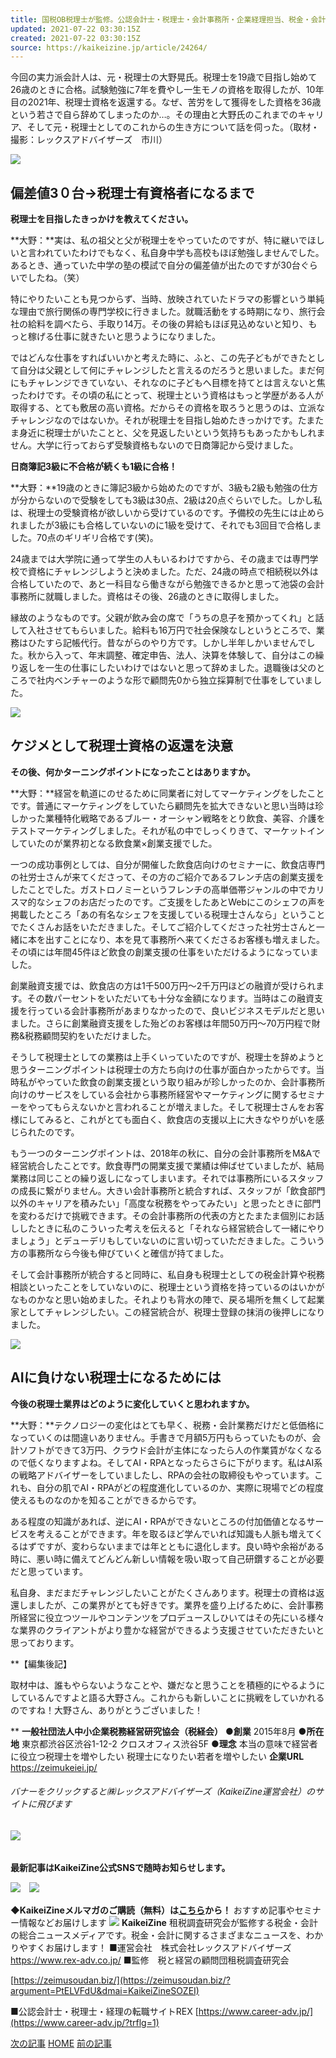 ```yaml
---
title: 国税OB税理士が監修。公認会計士・税理士・会計事務所・企業経理担当、税金・会計に関わる“会計人”がいま必要な情報をお届けします！
updated: 2021-07-22 03:30:15Z
created: 2021-07-22 03:30:15Z
source: https://kaikeizine.jp/article/24264/
---
```


今回の実力派会計人は、元・税理士の大野晃氏。税理士を19歳で目指し始めて26歳のときに合格。試験勉強に7年を費やし一生モノの資格を取得したが、10年目の2021年、税理士資格を返還する。なぜ、苦労をして獲得をした資格を36歳という若さで自ら辞めてしまったのか…。その理由と大野氏のこれまでのキャリア、そして元・税理士としてのこれからの生き方について話を伺った。（取材・撮影：レックスアドバイザーズ　市川）

![](https://kaikeizine.jp/assets/2021/07/5b5bf61b5ac9484ea78806c3d59041e1-650x433.jpg)

## 偏差値3０台→税理士有資格者になるまで

**税理士を目指したきっかけを教えてください。**

**大野：**実は、私の祖父と父が税理士をやっていたのですが、特に継いでほしいと言われていたわけでもなく、私自身中学も高校もほぼ勉強しませんでした。あるとき、通っていた中学の塾の模試で自分の偏差値が出たのですが30台ぐらいでしたね。（笑）

特にやりたいことも見つからず、当時、放映されていたドラマの影響という単純な理由で旅行関係の専門学校に行きました。就職活動をする時期になり、旅行会社の給料を調べたら、手取り14万。その後の昇給もほぼ見込めないと知り、もっと稼げる仕事に就きたいと思うようになりました。

ではどんな仕事をすればいいかと考えた時に、ふと、この先子どもができたとして自分は父親として何にチャレンジしたと言えるのだろうと思いました。まだ何にもチャレンジできていない、それなのに子どもへ目標を持てとは言えないと焦ったわけです。その頃の私にとって、税理士という資格はもっと学歴がある人が取得する、とても敷居の高い資格。だからその資格を取ろうと思うのは、立派なチャレンジなのではないか。それが税理士を目指し始めたきっかけです。たまたま身近に税理士がいたことと、父を見返したいという気持ちもあったかもしれません。大学に行っておらず受験資格もないので日商簿記から受けました。

**日商簿記3級に不合格が続くも1級に合格！**

**大野：**19歳のときに簿記3級から始めたのですが、3級も2級も勉強の仕方が分からないので受験をしても3級は30点、2級は20点ぐらいでした。しかし私は、税理士の受験資格が欲しいから受けているのです。予備校の先生には止められましたが3級にも合格していないのに1級を受けて、それでも3回目で合格しました。70点のギリギリ合格です(笑)。

24歳までは大学院に通って学生の人もいるわけですから、その歳までは専門学校で資格にチャレンジしようと決めました。ただ、24歳の時点で相続税以外は合格していたので、あと一科目なら働きながら勉強できるかと思って池袋の会計事務所に就職しました。資格はその後、26歳のときに取得しました。

縁故のようなものです。父親が飲み会の席で「うちの息子を預かってくれ」と話して入社させてもらいました。給料も16万円で社会保険なしというところで、業務はひたすら記帳代行。昔ながらのやり方です。しかし半年しかいませんでした。秋から入って、年末調整、確定申告、法人、決算を体験して、自分はこの繰り返しを一生の仕事にしたいわけではないと思って辞めました。退職後は父のところで社内ベンチャーのような形で顧問先0から独立採算制で仕事をしていました。

![](https://kaikeizine.jp/assets/2021/07/df1745680daa38880e76bf3b5de7bee7-650x433.jpg)

## ケジメとして税理士資格の返還を決意

**その後、何かターニングポイントになったことはありますか。**

**大野：**経営を軌道にのせるために同業者に対してマーケティングをしたことです。普通にマーケティングをしていたら顧問先を拡大できないと思い当時は珍しかった業種特化戦略であるブルー・オーシャン戦略をとり飲食、美容、介護をテストマーケティングしました。それが私の中でしっくりきて、マーケットインしていたのが業界初となる飲食業×創業支援でした。

一つの成功事例としては、自分が開催した飲食店向けのセミナーに、飲食店専門の社労士さんが来てくださって、その方のご紹介であるフレンチ店の創業支援をしたことでした。ガストロノミーというフレンチの高単価帯ジャンルの中でカリスマ的なシェフのお店だったのです。ご支援をしたあとWebにこのシェフの声を掲載したところ「あの有名なシェフを支援している税理士さんなら」ということでたくさんお話をいただきました。そしてご紹介してくださった社労士さんと一緒に本を出すことになり、本を見て事務所へ来てくださるお客様も増えました。その頃には年間45件ほど飲食の創業支援の仕事をいただけるようになっていました。

創業融資支援では、飲食店の方は1千500万円～2千万円ほどの融資が受けられます。その数パーセントをいただいても十分な金額になります。当時はこの融資支援を行っている会計事務所があまりなかったので、良いビジネスモデルだと思いました。さらに創業融資支援をした殆どのお客様は年間50万円～70万円程で財務&税務顧問契約をいただけました。

そうして税理士としての業務は上手くいっていたのですが、税理士を辞めようと思うターニングポイントは税理士の方たち向けの仕事が面白かったからです。当時私がやっていた飲食の創業支援という取り組みが珍しかったのか、会計事務所向けのサービスをしている会社から事務所経営やマーケティングに関するセミナーをやってもらえないかと言われることが増えました。そして税理士さんをお客様にしてみると、これがとても面白く、飲食店の支援以上に大きなやりがいを感じられたのです。

もう一つのターニングポイントは、2018年の秋に、自分の会計事務所をM&Aで経営統合したことです。飲食専門の開業支援で業績は伸ばせていましたが、結局業務は同じことの繰り返しになってしまいます。それでは事務所にいるスタッフの成長に繋がりません。大きい会計事務所と統合すれば、スタッフが「飲食部門以外のキャリアを積みたい」「高度な税務をやってみたい」と思ったときに部門を変わるだけで挑戦できます。その会計事務所の代表の方とたまたま個別にお話ししたときに私のこういった考えを伝えると「それなら経営統合して一緒にやりましょう」とデューデリもしていないのに言い切っていただきました。こういう方の事務所なら今後も伸びていくと確信が持てました。

そして会計事務所が統合すると同時に、私自身も税理士としての税金計算や税務相談といったことをしていないのに、税理士という資格を持っているのはいかがなものかなと思い始めました。それよりも背水の陣で、戻る場所を無くして起業家としてチャレンジしたい。この経営統合が、税理士登録の抹消の後押しになりました。

![](https://kaikeizine.jp/assets/2021/07/6b278ade157c23bc3c07156650801698-650x433.jpg)

## AIに負けない税理士になるためには

**今後の税理士業界はどのように変化していくと思われますか。**

**大野：**テクノロジーの変化はとても早く、税務・会計業務だけだと低価格になっていくのは間違いありません。手書きで月額5万円もらっていたものが、会計ソフトができて3万円、クラウド会計が主体になったら人の作業賃がなくなるので低くなりますよね。そしてAI・RPAとなったらさらに下がります。私はAI系の戦略アドバイザーをしていましたし、RPAの会社の取締役もやっています。これも、自分の肌でAI・RPAがどの程度進化しているのか、実際に現場でどの程度使えるものなのかを知ることができるからです。

ある程度の知識があれば、逆にAI・RPAができないところの付加価値となるサービスを考えることができます。年を取るほど学んでいれば知識も人脈も増えてくるはずですが、変わらないままでは年とともに退化します。良い時や余裕がある時に、悪い時に備えてどんどん新しい情報を吸い取って自己研鑽することが必要だと思っています。

私自身、まだまだチャレンジしたいことがたくさんあります。税理士の資格は返還しましたが、この業界がとても好きです。業界を盛り上げるために、会計事務所経営に役立つツールやコンテンツをプロデュースしひいてはその先にいる様々な業界のクライアントがより豊かな経営ができるよう支援させていただきたいと思っております。

**【編集後記】

取材中は、誰もやらないようなことや、嫌だなと思うことを積極的にやるようにしているんですよと語る大野さん。これからも新しいことに挑戦をしていかれるのですね！大野さん、ありがとうございました！

**
**一般社団法人中小企業税務経営研究協会（税経会）**
**●創業**
2015年8月
**●所在地**
東京都渋谷区渋谷1-12-2 クロスオフィス渋谷5F
**●理念**
本当の意味で経営者に役立つ税理士を増やしたい
税理士になりたい若者を増やしたい
**企業URL**
https://zeimukeiei.jp/

###### バナーをクリックすると㈱レックスアドバイザーズ（KaikeiZine運営会社）のサイトに飛びます

###### [![](https://kaikeizine.jp/assets/2020/06/Kaikeizine300-250-100.jpg)](https://www.career-adv.jp/job_search/entryform/#utm_source=kaikeizine&utm_medium=banner&utm_campaign=kaikeizine_kijilast)

**最新記事はKaikeiZine公式SNSで随時お知らせします。**

[![](https://kaikeizine.jp/assets/2020/02/tw-90x90.png)](https://twitter.com/KaikeiZine)　[![](https://kaikeizine.jp/assets/2020/02/fbsns-90x90.png)](https://www.facebook.com/kaikeizine/)

**◆KaikeiZineメルマガのご購読（無料）は[こちら](https://bit.ly/2U2gJsp)から！**
おすすめ記事やセミナー情報などお届けします
![](https://kaikeizine.jp/assets/2016/09/116472-250x250.png)
**KaikeiZine**
租税調査研究会が監修する税金・会計の総合ニュースメディアです。税金・会計に関するさまざまなニュースを、わかりやすくお届けします！
■運営会社　株式会社レックスアドバイザーズ
https://www.rex-adv.co.jp/
■監修　税と経営の顧問団租税調査研究会

[https://zeimusoudan.biz/](https://zeimusoudan.biz/?argument=PtELVFdU&dmai=KaikeiZineSOZEI)

■公認会計士・税理士・経理の転職サイトREX
[https://www.career-adv.jp/](https://www.career-adv.jp/?trflg=1)

[次の記事](https://kaikeizine.jp/article/24256/)
[HOME](https://kaikeizine.jp/)
[前の記事](https://kaikeizine.jp/article/24218/)